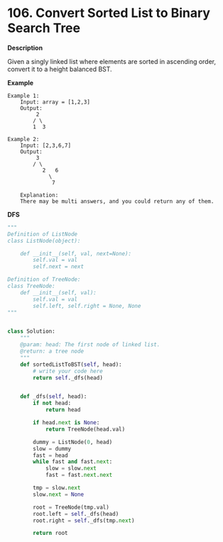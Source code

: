 # 106. Convert Sorted List to Binary Search Tree

**Description**

Given a singly linked list where elements are sorted in ascending order, convert it to a height balanced BST.

**Example**

```
Example 1:
	Input: array = [1,2,3]
	Output:
		 2  
		/ \
		1  3
		
Example 2:
	Input: [2,3,6,7]
	Output:
		 3
		/ \
	       2   6
		     \
		      7

	Explanation:
	There may be multi answers, and you could return any of them.
```



**DFS**


```python
"""
Definition of ListNode
class ListNode(object):

    def __init__(self, val, next=None):
        self.val = val
        self.next = next

Definition of TreeNode:
class TreeNode:
    def __init__(self, val):
        self.val = val
        self.left, self.right = None, None
"""


class Solution:
    """
    @param: head: The first node of linked list.
    @return: a tree node
    """
    def sortedListToBST(self, head):
        # write your code here
        return self._dfs(head)


    def _dfs(self, head):
        if not head:
            return head

        if head.next is None:
            return TreeNode(head.val)

        dummy = ListNode(0, head)
        slow = dummy
        fast = head
        while fast and fast.next:
            slow = slow.next
            fast = fast.next.next

        tmp = slow.next
        slow.next = None

        root = TreeNode(tmp.val)
        root.left = self._dfs(head)
        root.right = self._dfs(tmp.next)

        return root

```